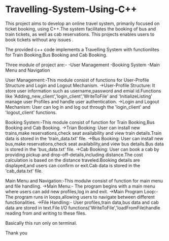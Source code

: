 # Travelling-System-Using-C++
This project aims to develop an online travel system, primarily focused on ticket booking, using C++.The system facilitates the booking of bus and train tickets, as well as cab reservations. This projects enables users to book tickets without any issues .

The provided c++ code implements a Travelling System with functionlites for Train Booking,Bus Booking and Cab Booking.

Three module of project are:-
-User Management
-Booking System
-Main Menu and Navigation

User Management:-This module consist of functions for User-Profile Structure and Login and Logout Mechanism.
->User-Profile Structure: It store user information such as username,password and emial id.Functions like 'Adding_new_client','login_client','WriteToFile' and 
  'InitializeListing' manage user Profiles and  handle user authentication.
->Login and Logout Mechanism: User can log in and log out through the 'login_client' and 'logout_client' functions.

Booking System:-This module consist of function for Train Booking,Bus Booking and Cab Booking.
->Trian Booking: User can install new trains,make reservations,check seat availability and view train details.Train data is stored in the 'train_data.txt' file.
->Bus Booking: User can install new bus,make reservations,check seat availability,and view bus details.Bus data is stored in the 'bus_data.txt' file.
->Cab Booking: User can book a cab by providing pickup and drop-off-details,including distance.The cost calculation is based on the distance traveled.Booking details are displayed,and users can confirm or exit.Cab data is stored in the 'cab_data.txt' file.

Main Menu and Navigation:-This modulw consist of function for main menu and file handling.
->Main Menu:- The program begins with a main menu where users can add new profiles,log in and exit.
->Main Program Loop:- The program runs in loops,allowing users to navigate between different functionalities.
->File Handling:- User profiles,train data,bus data and cab data are stored in text.File I/O functions('WriteToFile','loadFromFile)handle reading from and writing to these files.

Basically this run only on terminal.

Thank you
